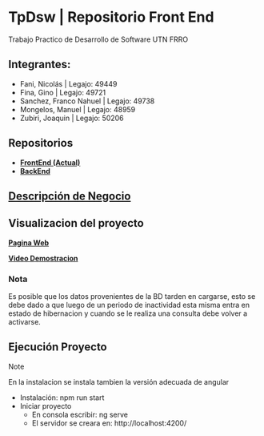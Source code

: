 # TpDsw | Repositorio Front End

Trabajo Practico de Desarrollo de Software UTN FRRO

## Integrantes:

- Fani, Nicolás | Legajo: 49449
- Fina, Gino | Legajo: 49721
- Sanchez, Franco Nahuel | Legajo: 49738
- Mongelos, Manuel | Legajo: 48959
- Zubiri, Joaquin | Legajo: 50206

## Repositorios

- [**FrontEnd (Actual)**](https://github.com/fraancosan/gymScriptFE)
- [**BackEnd**](https://github.com/JoaquinZubiri/ServidorDSW)

## [Descripción de Negocio](https://docs.google.com/document/d/1It50uhM5KP0xtz7-1U0BHvZYmDdUesr554C8exSc3dE/edit)

## Visualizacion del proyecto

[**Pagina Web**](https://francosanchez.me/gymScriptFE/home)

[**Video Demostracion**](https://youtu.be/uJMpIO53Nyk)

### Nota

Es posible que los datos provenientes de la BD tarden en cargarse, esto se debe dado a que luego de un periodo de inactividad esta misma entra en estado de hibernacion y cuando se le realiza una consulta debe volver a activarse.

## Ejecución Proyecto

> [!NOTE]
> En la instalacion se instala tambien la versión adecuada de angular

- Instalación: npm run start
- Iniciar proyecto
  - En consola escribir: ng serve
  - El servidor se creara en: http://localhost:4200/
